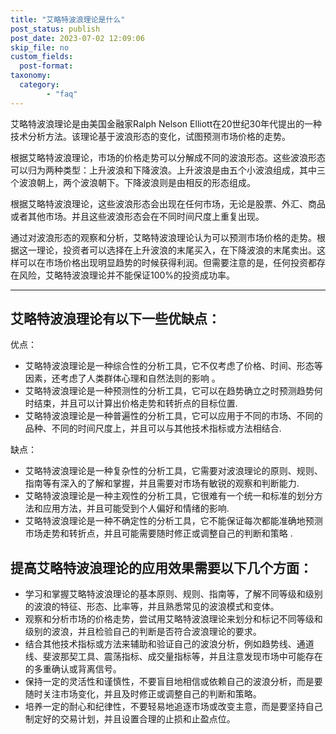 ```yaml
---
title: "艾略特波浪理论是什么"
post_status: publish
post_date: 2023-07-02 12:09:06
skip_file: no
custom_fields: 
  post-format: 
taxonomy:
  category:
        - "faq"
---
```


艾略特波浪理论是由美国金融家Ralph Nelson Elliott在20世纪30年代提出的一种技术分析方法。该理论基于波浪形态的变化，试图预测市场价格的走势。

根据艾略特波浪理论，市场的价格走势可以分解成不同的波浪形态。这些波浪形态可以归为两种类型：上升波浪和下降波浪。上升波浪是由五个小波浪组成，其中三个波浪朝上，两个波浪朝下。下降波浪则是由相反的形态组成。

根据艾略特波浪理论，这些波浪形态会出现在任何市场，无论是股票、外汇、商品或者其他市场。并且这些波浪形态会在不同时间尺度上重复出现。

通过对波浪形态的观察和分析，艾略特波浪理论认为可以预测市场价格的走势。根据这一理论，投资者可以选择在上升波浪的末尾买入，在下降波浪的末尾卖出。这样可以在市场价格出现明显趋势的时候获得利润。但需要注意的是，任何投资都存在风险，艾略特波浪理论并不能保证100%的投资成功率。

* * *

## 艾略特波浪理论有以下一些优缺点：

优点：

- 艾略特波浪理论是一种综合性的分析工具，它不仅考虑了价格、时间、形态等因素，还考虑了人类群体心理和自然法则的影响 。
- 艾略特波浪理论是一种预测性的分析工具，它可以在趋势确立之时预测趋势何时结束，并且可以计算出价格走势和转折点的目标位置.
- 艾略特波浪理论是一种普遍性的分析工具，它可以应用于不同的市场、不同的品种、不同的时间尺度上，并且可以与其他技术指标或方法相结合.

缺点：

- 艾略特波浪理论是一种复杂性的分析工具，它需要对波浪理论的原则、规则、指南等有深入的了解和掌握，并且需要对市场有敏锐的观察和判断能力.
- 艾略特波浪理论是一种主观性的分析工具，它很难有一个统一和标准的划分方法和应用方法，并且可能受到个人偏好和情绪的影响.
- 艾略特波浪理论是一种不确定性的分析工具，它不能保证每次都能准确地预测市场走势和转折点，并且可能需要随时修正或调整自己的判断和策略 .

## 提高艾略特波浪理论的应用效果需要以下几个方面：

- 学习和掌握艾略特波浪理论的基本原则、规则、指南等，了解不同等级和级别的波浪的特征、形态、比率等，并且熟悉常见的波浪模式和变体。
- 观察和分析市场的价格走势，尝试用艾略特波浪理论来划分和标记不同等级和级别的波浪，并且检验自己的判断是否符合波浪理论的要求。
- 结合其他技术指标或方法来辅助和验证自己的波浪分析，例如趋势线、通道线、斐波那契工具、震荡指标、成交量指标等，并且注意发现市场中可能存在的多重确认或背离信号。
- 保持一定的灵活性和谨慎性，不要盲目地相信或依赖自己的波浪分析，而是要随时关注市场变化，并且及时修正或调整自己的判断和策略。
- 培养一定的耐心和纪律性，不要轻易地追逐市场或改变主意，而是要坚持自己制定好的交易计划，并且设置合理的止损和止盈点位。
